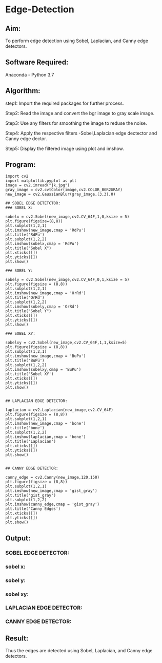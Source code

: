 # Edge-Detection
## Aim:
To perform edge detection using Sobel, Laplacian, and Canny edge detectors.

## Software Required:
Anaconda - Python 3.7

## Algorithm:

step1:
Import the required packages for further process.

Step2:
Read the image and convert the bgr image to gray scale image.

Step3:
Use any filters for smoothing the image to reduse the noise.

Step4:
Apply the respective filters -Sobel,Laplacian edge dectector and Canny edge dector.

Step5:
Display the filtered image using plot and imshow.

 
## Program:
```
import cv2
import matplotlib.pyplot as plt
image = cv2.imread("jk.jpg")
gray_image = cv2.cvtColor(image,cv2.COLOR_BGR2GRAY)
new_image = cv2.GaussianBlur(gray_image,(3,3),0)

## SOBEL EDGE DETETCTOR:
### SOBEL X:

sobelx = cv2.Sobel(new_image,cv2.CV_64F,1,0,ksize = 5)
plt.figure(figsize=(8,8))
plt.subplot(1,2,1)
plt.imshow(new_image,cmap = 'RdPu')
plt.title('RdPu')
plt.subplot(1,2,2)
plt.imshow(sobelx,cmap = 'RdPu')
plt.title("Sobel X")
plt.xticks([])
plt.yticks([])
plt.show()

### SOBEL Y:

sobely = cv2.Sobel(new_image,cv2.CV_64F,0,1,ksize = 5)
plt.figure(figsize = (8,8))
plt.subplot(1,2,1)
plt.imshow(new_image,cmap = 'OrRd')
plt.title('OrRd')
plt.subplot(1,2,2)
plt.imshow(sobely,cmap = 'OrRd')
plt.title("Sobel Y")
plt.xticks([])
plt.yticks([])
plt.show()

### SOBEL XY:

sobelxy = cv2.Sobel(new_image,cv2.CV_64F,1,1,ksize=5)
plt.figure(figsize = (8,8))
plt.subplot(1,2,1)
plt.imshow(new_image,cmap = 'BuPu')
plt.title('BuPu')
plt.subplot(1,2,2)
plt.imshow(sobelxy,cmap = 'BuPu')
plt.title('Sobel XY')
plt.xticks([])
plt.yticks([])
plt.show()


## LAPLACIAN EDGE DETECTOR:

laplacian = cv2.Laplacian(new_image,cv2.CV_64F)
plt.figure(figsize = (8,8))
plt.subplot(1,2,1)
plt.imshow(new_image,cmap = 'bone')
plt.title('bone')
plt.subplot(1,2,2)
plt.imshow(laplacian,cmap = 'bone')
plt.title('Laplacian')
plt.xticks([])
plt.yticks([])
plt.show()


## CANNY EDGE DETECTOR:

canny_edge = cv2.Canny(new_image,120,150)
plt.figure(figsize = (8,8))
plt.subplot(1,2,1)
plt.imshow(new_image,cmap = 'gist_gray')
plt.title('gist_gray')
plt.subplot(1,2,2)
plt.imshow(canny_edge,cmap = 'gist_gray')
plt.title('Canny Edges')
plt.xticks([])
plt.yticks([])
plt.show()
```

## Output:

### SOBEL EDGE DETECTOR:

### sobel x:
### sobel y:
### sobel xy:

### LAPLACIAN EDGE DETECTOR:

### CANNY EDGE DETECTOR:

## Result:
Thus the edges are detected using Sobel, Laplacian, and Canny edge detectors.
